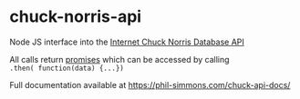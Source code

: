 # chuck-norris-api
Node JS interface into the [Internet Chuck Norris Database API][api-url]

All calls return [promises][promises-url] which can be accessed by calling  
`.then( function(data) {...})`

Full documentation available at https://phil-simmons.com/chuck-api-docs/

[api-url]: http://www.ICNDb.com/api/
[promises-url]:https://www.npmjs.com/package/promise
